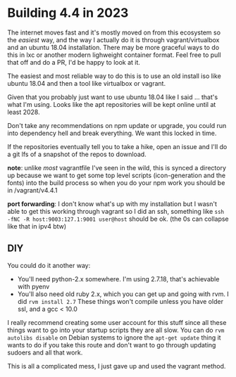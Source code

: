 # Building 4.4 in 2023 

The internet moves fast and it's mostly moved on from this ecosystem so the *easiest* way, and the way I actually do it is through vagrant/virtualbox and an ubuntu 18.04 installation. There may be more graceful ways to do this in lxc or another modern lighweight container format. Feel free to pull that off and do a PR, I'd be happy to look at it.

The easiest and most reliable way to do this is to use an old install iso like ubuntu 18.04 and then a tool like virtualbox or vagrant.

Given that you probably just want to use ubuntu 18.04 like I said ... that's what I'm using. Looks like the apt repositories will be kept online until at least 2028.

Don't take any recommendations on npm update or upgrade, you could run into dependency hell and break everything. We want this locked in time.

If the repositories eventually tell you to take a hike, open an issue and I'll do a git lfs of a snapshot of the repos to download.

**note**: unlike *most* vagrantfile I've seen in the wild, this is synced a directory up because we want to get some top level scripts (icon-generation and the fonts) into the build process so when you do your npm work you should be in /vagrant/v4.4.1

**port forwarding**: I don't know what's up with my installation but I wasn't able to get this working through vagrant so I did an ssh, something like `ssh -fNC -R host:9003:127.1:9001 user@host` should be ok. (the 0s can collapse like that in ipv4 btw)

## DIY

You could do it another way:

   * You'll need python-2.x somewhere. I'm using 2.7.18, that's achievable with pyenv
   * You'll also need old ruby 2.x, which you can get up and going with rvm. I did `rvm install 2.7`
     These things won't compile unless you have older ssl, and a gcc < 10.0

I really recommend creating some user account for this stuff since all these things want to go into your startup scripts they are all slow.
You can do `rvm autolibs disable` on Debian systems to ignore the `apt-get update` thing it wants to do if you take this route and don't want to go through updating sudoers and all that work.

This is all a complicated mess, I just gave up and used the vagrant method.

